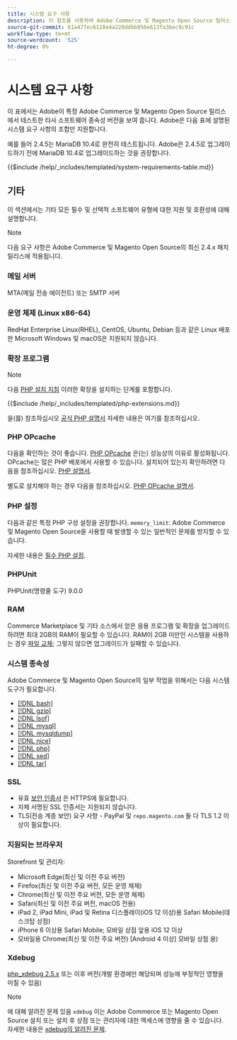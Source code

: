 ```yaml
---
title: 시스템 요구 사항
description: 이 참조를 사용하여 Adobe Commerce 및 Magento Open Source 릴리스에서 테스트한 필수 소프트웨어 종속성을 식별합니다.
source-git-commit: 61a477ec6118e4a228ddbb956e613fa3bec9c91c
workflow-type: tm+mt
source-wordcount: '525'
ht-degree: 0%

---
```



# 시스템 요구 사항

이 표에서는 Adobe이 특정 Adobe Commerce 및 Magento Open Source 릴리스에서 테스트한 타사 소프트웨어 종속성 버전을 보여 줍니다. Adobe은 다음 표에 설명된 시스템 요구 사항의 조합만 지원합니다.

예를 들어 2.4.5는 MariaDB 10.4로 완전히 테스트됩니다. Adobe은 2.4.5로 업그레이드하기 전에 MariaDB 10.4로 업그레이드하는 것을 권장합니다.

{{$include /help/_includes/templated/system-requirements-table.md}}

## 기타

이 섹션에서는 기타 모든 필수 및 선택적 소프트웨어 유형에 대한 지원 및 호환성에 대해 설명합니다.

>[!NOTE]
>
>다음 요구 사항은 Adobe Commerce 및 Magento Open Source의 최신 2.4.x 패치 릴리스에 적용됩니다.

### 메일 서버

MTA(메일 전송 에이전트) 또는 SMTP 서버

### 운영 체제 (Linux x86-64)

RedHat Enterprise Linux(RHEL), CentOS, Ubuntu, Debian 등과 같은 Linux 배포판 Microsoft Windows 및 macOS은 지원되지 않습니다.

### 확장 프로그램

>[!NOTE]
>
>다음 [PHP 설치 지침](prerequisites/php-settings.md) 이러한 확장을 설치하는 단계를 포함합니다.

{{$include /help/_includes/templated/php-extensions.md}}

을(를) 참조하십시오 [공식 PHP 설명서](https://php.net/manual/en/extensions.php) 자세한 내용은 여기를 참조하십시오.

### PHP OPcache

다음을 확인하는 것이 좋습니다. [PHP OPcache](https://php.net/manual/en/intro.opcache.php) 은(는) 성능상의 이유로 활성화됩니다. OPcache는 많은 PHP 배포에서 사용할 수 있습니다. 설치되어 있는지 확인하려면 다음을 참조하십시오. [PHP 설명서](prerequisites/php-settings.md).

별도로 설치해야 하는 경우 다음을 참조하십시오. [PHP OPcache 설명서](https://php.net/manual/en/opcache.setup.php).

### PHP 설정

다음과 같은 특정 PHP 구성 설정을 권장합니다. `memory_limit`: Adobe Commerce 및 Magento Open Source을 사용할 때 발생할 수 있는 일반적인 문제를 방지할 수 있습니다.

자세한 내용은 [필수 PHP 설정](prerequisites/php-settings.md).

### PHPUnit

PHPUnit(명령줄 도구) 9.0.0

### RAM

Commerce Marketplace 및 기타 소스에서 얻은 응용 프로그램 및 확장을 업그레이드하려면 최대 2GB의 RAM이 필요할 수 있습니다. RAM이 2GB 미만인 시스템을 사용하는 경우 [파일 교체](https://support.magento.com/hc/en-us/articles/360032980432); 그렇지 않으면 업그레이드가 실패할 수 있습니다.

### 시스템 종속성

Adobe Commerce 및 Magento Open Source의 일부 작업을 위해서는 다음 시스템 도구가 필요합니다.

- [[!DNL bash]](https://www.gnu.org/software/bash/)
- [[!DNL gzip]](https://www.gzip.org/)
- [[!DNL lsof]](https://linux.die.net/man/8/lsof)
- [[!DNL mysql]](https://www.mysql.com/)
- [[!DNL mysqldump]](https://dev.mysql.com/doc/refman/8.0/en/mysqldump.html)
- [[!DNL nice]](https://linux.die.net/man/1/nice)
- [[!DNL php]](https://www.php.net/)
- [[!DNL sed]](https://www.gnu.org/software/sed/manual/sed.html)
- [[!DNL tar]](https://linux.die.net/man/1/tar)

### SSL

- 유효 [보안 인증서](https://glossary.magento.com/security-certificate) 은 HTTPS에 필요합니다.
- 자체 서명된 SSL 인증서는 지원되지 않습니다.
- TLS(전송 계층 보안) 요구 사항 - PayPal 및 `repo.magento.com` 둘 다 TLS 1.2 이상이 필요합니다.

### 지원되는 브라우저

Storefront 및 관리자:

- Microsoft Edge(최신 및 이전 주요 버전)
- Firefox(최신 및 이전 주요 버전, 모든 운영 체제)
- Chrome(최신 및 이전 주요 버전, 모든 운영 체제)
- Safari(최신 및 이전 주요 버전, macOS 전용)
- iPad 2, iPad Mini, iPad 및 Retina 디스플레이(iOS 12 이상)용 Safari Mobile(데스크탑 상점)
- iPhone 6 이상용 Safari Mobile; 모바일 상점 앞용 iOS 12 이상
- 모바일용 Chrome(최신 및 이전 주요 버전) [Android 4 이상] 모바일 상점 용)

### Xdebug

[php_xdebug 2.5.x](https://xdebug.org/download) 또는 이후 버전(개발 환경에만 해당되며 성능에 부정적인 영향을 미칠 수 있음)

>[!NOTE]
>
>에 대해 알려진 문제 있음 `xdebug` 이는 Adobe Commerce 또는 Magento Open Source 설치 또는 설치 후 상점 또는 관리자에 대한 액세스에 영향을 줄 수 있습니다. 자세한 내용은 [xdebug의 알려진 문제](https://support.magento.com/hc/en-us/articles/360034242212).
